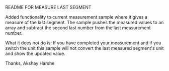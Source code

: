 README FOR MEASURE LAST SEGMENT

Added functionality to current measurement sample where it gives a measure of the last segment.
The sample pushes the measured values to an array and subtract the second last number from the last measurement number.

What it does not do is:
If you have completed your measurement and if you switch the unit this sample will not convert the last measured segment's unit and show the updated value.

Thanks,
Akshay Harshe